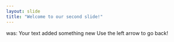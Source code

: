 ```yaml
---
layout: slide
title: "Welcome to our second slide!"
---
```

was: Your text added something new
Use the left arrow to go back!